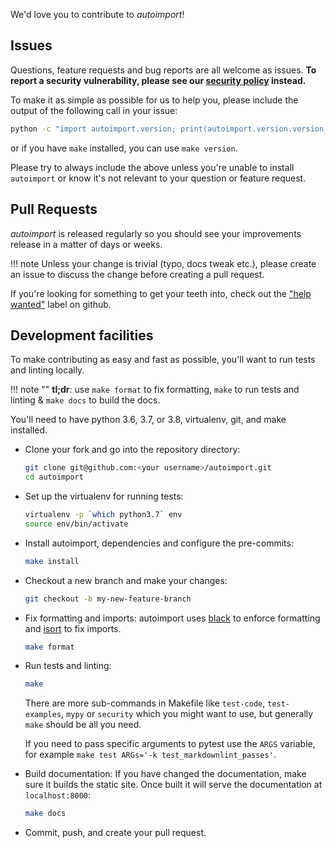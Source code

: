 We'd love you to contribute to *autoimport*!

## Issues

Questions, feature requests and bug reports are all welcome as issues.
**To report a security vulnerability, please see our [security
policy](https://github.com/lyz-code/autoimport/security/policy) instead.**

To make it as simple as possible for us to help you, please include the output
of the following call in your issue:

```bash
python -c "import autoimport.version; print(autoimport.version.version_info())"
```

or if you have `make` installed, you can use `make version`.

Please try to always include the above unless you're unable to install `autoimport` or know it's not relevant to your question or
feature request.

## Pull Requests

*autoimport* is released regularly so you should see your
improvements release in a matter of days or weeks.

!!! note
    Unless your change is trivial (typo, docs tweak etc.), please create an
    issue to discuss the change before creating a pull request.

If you're looking for something to get your teeth into, check out the ["help
wanted"](https://github.com/lyz-code/autoimport/issues?q=is%3Aopen+is%3Aissue+label%3A%22help+wanted%22)
label on github.

## Development facilities

To make contributing as easy and fast as possible, you'll want to run tests and
linting locally.

!!! note ""
    **tl;dr**: use `make format` to fix formatting, `make` to run tests and linting & `make docs`
    to build the docs.

You'll need to have python 3.6, 3.7, or 3.8, virtualenv, git, and make installed.

* Clone your fork and go into the repository directory:

    ```bash
    git clone git@github.com:<your username>/autoimport.git
    cd autoimport
    ```

* Set up the virtualenv for running tests:

    ```bash
    virtualenv -p `which python3.7` env
    source env/bin/activate
    ```

* Install autoimport, dependencies and configure the
    pre-commits:

    ```bash
    make install
    ```

* Checkout a new branch and make your changes:

    ```bash
    git checkout -b my-new-feature-branch
    ```

* Fix formatting and imports: autoimport uses
    [black](https://github.com/ambv/black) to enforce formatting and
    [isort](https://github.com/timothycrosley/isort) to fix imports.

    ```bash
    make format
    ```

* Run tests and linting:

    ```bash
    make
    ```

    There are more sub-commands in Makefile like `test-code`, `test-examples`,
    `mypy` or `security` which you might want to use, but generally `make`
    should be all you need.

    If you need to pass specific arguments to pytest use the `ARGS` variable,
    for example `make test ARGs='-k test_markdownlint_passes'`.

* Build documentation: If you have changed the documentation, make sure it
    builds the static site. Once built it will serve the documentation at
    `localhost:8000`:

    ```bash
    make docs
    ```

* Commit, push, and create your pull request.
